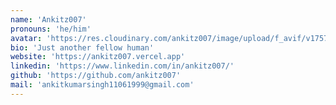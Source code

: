 ```yaml
---
name: 'Ankitz007'
pronouns: 'he/him'
avatar: 'https://res.cloudinary.com/ankitz007/image/upload/f_avif/v1757384818/profile/avatar_vurgim.jpg'
bio: 'Just another fellow human'
website: 'https://ankitz007.vercel.app'
linkedin: 'https://www.linkedin.com/in/ankitz007/'
github: 'https://github.com/ankitz007'
mail: 'ankitkumarsingh11061999@gmail.com'
---
```

